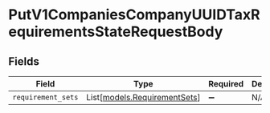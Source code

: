 # PutV1CompaniesCompanyUUIDTaxRequirementsStateRequestBody


## Fields

| Field                                                        | Type                                                         | Required                                                     | Description                                                  |
| ------------------------------------------------------------ | ------------------------------------------------------------ | ------------------------------------------------------------ | ------------------------------------------------------------ |
| `requirement_sets`                                           | List[[models.RequirementSets](../models/requirementsets.md)] | :heavy_minus_sign:                                           | N/A                                                          |